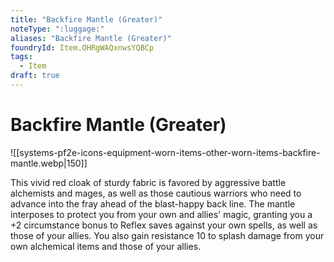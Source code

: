 ```yaml
---
title: "Backfire Mantle (Greater)"
noteType: ":luggage:"
aliases: "Backfire Mantle (Greater)"
foundryId: Item.OHRgWAQxnwsYQBCp
tags:
  - Item
draft: true
---
```


# Backfire Mantle (Greater)
![[systems-pf2e-icons-equipment-worn-items-other-worn-items-backfire-mantle.webp|150]]

This vivid red cloak of sturdy fabric is favored by aggressive battle alchemists and mages, as well as those cautious warriors who need to advance into the fray ahead of the blast-happy back line. The mantle interposes to protect you from your own and allies' magic, granting you a +2 circumstance bonus to Reflex saves against your own spells, as well as those of your allies. You also gain resistance 10 to splash damage from your own alchemical items and those of your allies.
